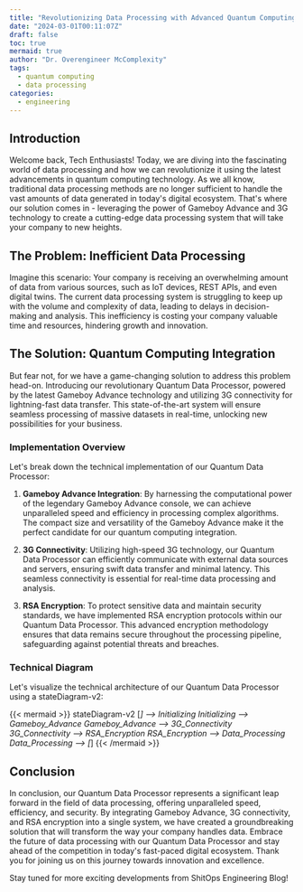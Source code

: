```yaml
---
title: "Revolutionizing Data Processing with Advanced Quantum Computing Integration"
date: "2024-03-01T00:11:07Z"
draft: false
toc: true
mermaid: true
author: "Dr. Overengineer McComplexity"
tags:
  - quantum computing
  - data processing
categories:
  - engineering
---
```


## Introduction

Welcome back, Tech Enthusiasts! Today, we are diving into the fascinating world of data processing and how we can revolutionize it using the latest advancements in quantum computing technology. As we all know, traditional data processing methods are no longer sufficient to handle the vast amounts of data generated in today's digital ecosystem. That's where our solution comes in - leveraging the power of Gameboy Advance and 3G technology to create a cutting-edge data processing system that will take your company to new heights.

## The Problem: Inefficient Data Processing

Imagine this scenario: Your company is receiving an overwhelming amount of data from various sources, such as IoT devices, REST APIs, and even digital twins. The current data processing system is struggling to keep up with the volume and complexity of data, leading to delays in decision-making and analysis. This inefficiency is costing your company valuable time and resources, hindering growth and innovation.

## The Solution: Quantum Computing Integration

But fear not, for we have a game-changing solution to address this problem head-on. Introducing our revolutionary Quantum Data Processor, powered by the latest Gameboy Advance technology and utilizing 3G connectivity for lightning-fast data transfer. This state-of-the-art system will ensure seamless processing of massive datasets in real-time, unlocking new possibilities for your business.

### Implementation Overview

Let's break down the technical implementation of our Quantum Data Processor:

1. **Gameboy Advance Integration**: By harnessing the computational power of the legendary Gameboy Advance console, we can achieve unparalleled speed and efficiency in processing complex algorithms. The compact size and versatility of the Gameboy Advance make it the perfect candidate for our quantum computing integration.

2. **3G Connectivity**: Utilizing high-speed 3G technology, our Quantum Data Processor can efficiently communicate with external data sources and servers, ensuring swift data transfer and minimal latency. This seamless connectivity is essential for real-time data processing and analysis.

3. **RSA Encryption**: To protect sensitive data and maintain security standards, we have implemented RSA encryption protocols within our Quantum Data Processor. This advanced encryption methodology ensures that data remains secure throughout the processing pipeline, safeguarding against potential threats and breaches.

### Technical Diagram

Let's visualize the technical architecture of our Quantum Data Processor using a stateDiagram-v2:

{{< mermaid >}}
stateDiagram-v2
    [*] --> Initializing
    Initializing --> Gameboy_Advance
    Gameboy_Advance --> 3G_Connectivity
    3G_Connectivity --> RSA_Encryption
    RSA_Encryption --> Data_Processing
    Data_Processing --> [*]
{{< /mermaid >}}

## Conclusion

In conclusion, our Quantum Data Processor represents a significant leap forward in the field of data processing, offering unparalleled speed, efficiency, and security. By integrating Gameboy Advance, 3G connectivity, and RSA encryption into a single system, we have created a groundbreaking solution that will transform the way your company handles data. Embrace the future of data processing with our Quantum Data Processor and stay ahead of the competition in today's fast-paced digital ecosystem. Thank you for joining us on this journey towards innovation and excellence.

Stay tuned for more exciting developments from ShitOps Engineering Blog!